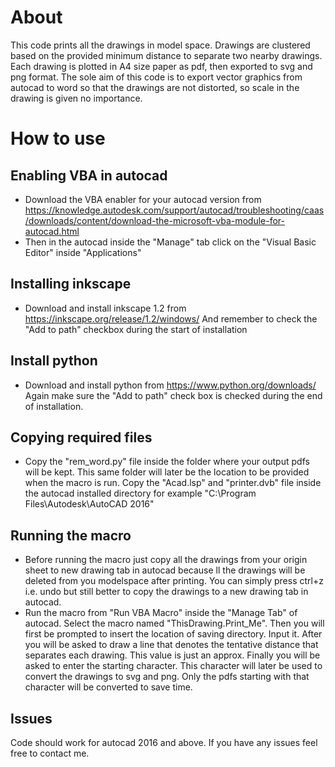 # About
This code prints all the drawings in model space. Drawings are clustered based on the provided minimum distance to separate two nearby drawings. Each drawing is plotted in A4 size paper as pdf, then exported to svg and png format. The sole aim of this code is to export vector graphics from autocad to word so that the drawings are not distorted, so scale in the drawing is given no importance.

# How to use
## Enabling VBA in autocad
* Download the VBA enabler for your autocad version from https://knowledge.autodesk.com/support/autocad/troubleshooting/caas/downloads/content/download-the-microsoft-vba-module-for-autocad.html
* Then in the autocad inside the "Manage" tab click on the "Visual Basic Editor" inside "Applications"

## Installing inkscape
* Download and install inkscape 1.2 from https://inkscape.org/release/1.2/windows/ And remember to check the "Add to path" checkbox during the start of installation

## Install python
* Download and install python from https://www.python.org/downloads/  Again make sure the "Add to path" check box is checked during the end of installation.

## Copying required files
* Copy the "rem_word.py" file inside the folder where your output pdfs will be kept. This same folder will later be the location to be provided when the macro is run. Copy the "Acad.lsp" and "printer.dvb" file inside the autocad installed directory for example "C:\Program Files\Autodesk\AutoCAD 2016"

## Running the macro
* Before running the macro just copy all the drawings from your origin sheet to new drawing tab in autocad because ll the drawings will be deleted from you modelspace after printing. You can simply press ctrl+z i.e. undo but still better to copy the drawings to a new drawing tab in autocad.
* Run the macro from "Run VBA Macro" inside the "Manage Tab" of autocad. Select the macro named "ThisDrawing.Print_Me". Then you will first be prompted to insert the location of saving directory. Input it. After you will be asked to draw a line that denotes the tentative distance that separates each drawing. This value is just an approx. Finally you will be asked to enter the starting character. This character will later be used to convert the drawings to svg and png. Only the pdfs starting with that character will be converted to save time.


## Issues
Code should work for autocad 2016 and above. If you have any issues feel free to contact me.


